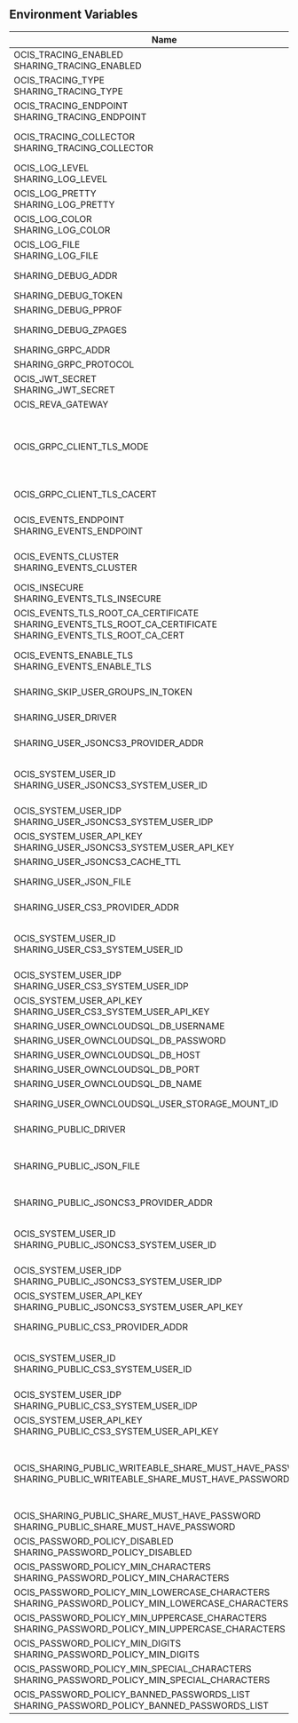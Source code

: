 ## Environment Variables

| Name | Type | Default Value | Description |
|------|------|---------------|-------------|
| OCIS_TRACING_ENABLED<br/>SHARING_TRACING_ENABLED | bool | false | Activates tracing.|
| OCIS_TRACING_TYPE<br/>SHARING_TRACING_TYPE | string |  | The type of tracing. Defaults to '', which is the same as 'jaeger'. Allowed tracing types are 'jaeger' and '' as of now.|
| OCIS_TRACING_ENDPOINT<br/>SHARING_TRACING_ENDPOINT | string |  | The endpoint of the tracing agent.|
| OCIS_TRACING_COLLECTOR<br/>SHARING_TRACING_COLLECTOR | string |  | The HTTP endpoint for sending spans directly to a collector, i.e. http://jaeger-collector:14268/api/traces. Only used if the tracing endpoint is unset.|
| OCIS_LOG_LEVEL<br/>SHARING_LOG_LEVEL | string |  | The log level. Valid values are: 'panic', 'fatal', 'error', 'warn', 'info', 'debug', 'trace'.|
| OCIS_LOG_PRETTY<br/>SHARING_LOG_PRETTY | bool | false | Activates pretty log output.|
| OCIS_LOG_COLOR<br/>SHARING_LOG_COLOR | bool | false | Activates colorized log output.|
| OCIS_LOG_FILE<br/>SHARING_LOG_FILE | string |  | The path to the log file. Activates logging to this file if set.|
| SHARING_DEBUG_ADDR | string | 127.0.0.1:9151 | Bind address of the debug server, where metrics, health, config and debug endpoints will be exposed.|
| SHARING_DEBUG_TOKEN | string |  | Token to secure the metrics endpoint.|
| SHARING_DEBUG_PPROF | bool | false | Enables pprof, which can be used for profiling.|
| SHARING_DEBUG_ZPAGES | bool | false | Enables zpages, which can be used for collecting and viewing in-memory traces.|
| SHARING_GRPC_ADDR | string | 127.0.0.1:9150 | The bind address of the GRPC service.|
| SHARING_GRPC_PROTOCOL | string | tcp | The transport protocol of the GRPC service.|
| OCIS_JWT_SECRET<br/>SHARING_JWT_SECRET | string |  | The secret to mint and validate jwt tokens.|
| OCIS_REVA_GATEWAY | string | com.owncloud.api.gateway | The CS3 gateway endpoint.|
| OCIS_GRPC_CLIENT_TLS_MODE | string |  | TLS mode for grpc connection to the go-micro based grpc services. Possible values are 'off', 'insecure' and 'on'. 'off': disables transport security for the clients. 'insecure' allows using transport security, but disables certificate verification (to be used with the autogenerated self-signed certificates). 'on' enables transport security, including server certificate verification.|
| OCIS_GRPC_CLIENT_TLS_CACERT | string |  | Path/File name for the root CA certificate (in PEM format) used to validate TLS server certificates of the go-micro based grpc services.|
| OCIS_EVENTS_ENDPOINT<br/>SHARING_EVENTS_ENDPOINT | string | 127.0.0.1:9233 | The address of the event system. The event system is the message queuing service. It is used as message broker for the microservice architecture.|
| OCIS_EVENTS_CLUSTER<br/>SHARING_EVENTS_CLUSTER | string | ocis-cluster | The clusterID of the event system. The event system is the message queuing service. It is used as message broker for the microservice architecture. Mandatory when using NATS as event system.|
| OCIS_INSECURE<br/>SHARING_EVENTS_TLS_INSECURE | bool | false | Whether to verify the server TLS certificates.|
| OCIS_EVENTS_TLS_ROOT_CA_CERTIFICATE<br/>SHARING_EVENTS_TLS_ROOT_CA_CERTIFICATE<br/>SHARING_EVENTS_TLS_ROOT_CA_CERT | string |  | The root CA certificate used to validate the server's TLS certificate. If provided SHARING_EVENTS_TLS_INSECURE will be seen as false.|
| OCIS_EVENTS_ENABLE_TLS<br/>SHARING_EVENTS_ENABLE_TLS | bool | false | Enable TLS for the connection to the events broker. The events broker is the ocis service which receives and delivers events between the services..|
| SHARING_SKIP_USER_GROUPS_IN_TOKEN | bool | false | Disables the loading of user's group memberships from the reva access token.|
| SHARING_USER_DRIVER | string | jsoncs3 | Driver to be used to persist shares. Supported values are 'jsoncs3', 'json', 'cs3' and 'owncloudsql'.|
| SHARING_USER_JSONCS3_PROVIDER_ADDR | string | com.owncloud.api.storage-system | GRPC address of the STORAGE-SYSTEM service.|
| OCIS_SYSTEM_USER_ID<br/>SHARING_USER_JSONCS3_SYSTEM_USER_ID | string |  | ID of the oCIS STORAGE-SYSTEM system user. Admins need to set the ID for the STORAGE-SYSTEM system user in this config option which is then used to reference the user. Any reasonable long string is possible, preferably this would be an UUIDv4 format.|
| OCIS_SYSTEM_USER_IDP<br/>SHARING_USER_JSONCS3_SYSTEM_USER_IDP | string | internal | IDP of the oCIS STORAGE-SYSTEM system user.|
| OCIS_SYSTEM_USER_API_KEY<br/>SHARING_USER_JSONCS3_SYSTEM_USER_API_KEY | string |  | API key for the STORAGE-SYSTEM system user.|
| SHARING_USER_JSONCS3_CACHE_TTL | int | 0 | TTL for the internal caches in seconds.|
| SHARING_USER_JSON_FILE | string | ~/.ocis/storage/shares.json | Path to the JSON file where shares will be persisted. If not defined, the root directory derives from $OCIS_BASE_DATA_PATH:/storage.|
| SHARING_USER_CS3_PROVIDER_ADDR | string | com.owncloud.api.storage-system | GRPC address of the STORAGE-SYSTEM service.|
| OCIS_SYSTEM_USER_ID<br/>SHARING_USER_CS3_SYSTEM_USER_ID | string |  | ID of the oCIS STORAGE-SYSTEM system user. Admins need to set the ID for the STORAGE-SYSTEM system user in this config option which is then used to reference the user. Any reasonable long string is possible, preferably this would be an UUIDv4 format.|
| OCIS_SYSTEM_USER_IDP<br/>SHARING_USER_CS3_SYSTEM_USER_IDP | string | internal | IDP of the oCIS STORAGE-SYSTEM system user.|
| OCIS_SYSTEM_USER_API_KEY<br/>SHARING_USER_CS3_SYSTEM_USER_API_KEY | string |  | API key for the STORAGE-SYSTEM system user.|
| SHARING_USER_OWNCLOUDSQL_DB_USERNAME | string | owncloud | Username for the database.|
| SHARING_USER_OWNCLOUDSQL_DB_PASSWORD | string |  | Password for the database.|
| SHARING_USER_OWNCLOUDSQL_DB_HOST | string | mysql | Hostname or IP of the database server.|
| SHARING_USER_OWNCLOUDSQL_DB_PORT | int | 3306 | Port that the database server is listening on.|
| SHARING_USER_OWNCLOUDSQL_DB_NAME | string | owncloud | Name of the database to be used.|
| SHARING_USER_OWNCLOUDSQL_USER_STORAGE_MOUNT_ID | string |  | Mount ID of the ownCloudSQL users storage for mapping ownCloud 10 shares.|
| SHARING_PUBLIC_DRIVER | string | jsoncs3 | Driver to be used to persist public shares. Supported values are 'jsoncs3', 'json' and 'cs3'.|
| SHARING_PUBLIC_JSON_FILE | string | ~/.ocis/storage/publicshares.json | Path to the JSON file where public share meta-data will be stored. This JSON file contains the information about public shares that have been created. If not defined, the root directory derives from $OCIS_BASE_DATA_PATH:/storage.|
| SHARING_PUBLIC_JSONCS3_PROVIDER_ADDR | string | com.owncloud.api.storage-system | GRPC address of the STORAGE-SYSTEM service.|
| OCIS_SYSTEM_USER_ID<br/>SHARING_PUBLIC_JSONCS3_SYSTEM_USER_ID | string |  | ID of the oCIS STORAGE-SYSTEM system user. Admins need to set the ID for the STORAGE-SYSTEM system user in this config option which is then used to reference the user. Any reasonable long string is possible, preferably this would be an UUIDv4 format.|
| OCIS_SYSTEM_USER_IDP<br/>SHARING_PUBLIC_JSONCS3_SYSTEM_USER_IDP | string | internal | IDP of the oCIS STORAGE-SYSTEM system user.|
| OCIS_SYSTEM_USER_API_KEY<br/>SHARING_PUBLIC_JSONCS3_SYSTEM_USER_API_KEY | string |  | API key for the STORAGE-SYSTEM system user.|
| SHARING_PUBLIC_CS3_PROVIDER_ADDR | string | com.owncloud.api.storage-system | GRPC address of the STORAGE-SYSTEM service.|
| OCIS_SYSTEM_USER_ID<br/>SHARING_PUBLIC_CS3_SYSTEM_USER_ID | string |  | ID of the oCIS STORAGE-SYSTEM system user. Admins need to set the ID for the STORAGE-SYSTEM system user in this config option which is then used to reference the user. Any reasonable long string is possible, preferably this would be an UUIDv4 format.|
| OCIS_SYSTEM_USER_IDP<br/>SHARING_PUBLIC_CS3_SYSTEM_USER_IDP | string | internal | IDP of the oCIS STORAGE-SYSTEM system user.|
| OCIS_SYSTEM_USER_API_KEY<br/>SHARING_PUBLIC_CS3_SYSTEM_USER_API_KEY | string |  | API key for the STORAGE-SYSTEM system user.|
| OCIS_SHARING_PUBLIC_WRITEABLE_SHARE_MUST_HAVE_PASSWORD<br/>SHARING_PUBLIC_WRITEABLE_SHARE_MUST_HAVE_PASSWORD | bool | false | Set this to true if you want to enforce passwords on Uploader, Editor or Contributor shares. If not using the global OCIS_SHARING_PUBLIC_WRITEABLE_SHARE_MUST_HAVE_PASSWORD, you must define the FRONTEND_OCS_PUBLIC_WRITEABLE_SHARE_MUST_HAVE_PASSWORD in the frontend service.|
| OCIS_SHARING_PUBLIC_SHARE_MUST_HAVE_PASSWORD<br/>SHARING_PUBLIC_SHARE_MUST_HAVE_PASSWORD | bool | true | Set this to true if you want to enforce passwords on all public shares.|
| OCIS_PASSWORD_POLICY_DISABLED<br/>SHARING_PASSWORD_POLICY_DISABLED | bool | false | Disable the password policy. Defaults to false if not set.|
| OCIS_PASSWORD_POLICY_MIN_CHARACTERS<br/>SHARING_PASSWORD_POLICY_MIN_CHARACTERS | int | 8 | Define the minimum password length. Defaults to 8 if not set.|
| OCIS_PASSWORD_POLICY_MIN_LOWERCASE_CHARACTERS<br/>SHARING_PASSWORD_POLICY_MIN_LOWERCASE_CHARACTERS | int | 1 | Define the minimum number of uppercase letters. Defaults to 1 if not set.|
| OCIS_PASSWORD_POLICY_MIN_UPPERCASE_CHARACTERS<br/>SHARING_PASSWORD_POLICY_MIN_UPPERCASE_CHARACTERS | int | 1 | Define the minimum number of lowercase letters. Defaults to 1 if not set.|
| OCIS_PASSWORD_POLICY_MIN_DIGITS<br/>SHARING_PASSWORD_POLICY_MIN_DIGITS | int | 1 | Define the minimum number of digits. Defaults to 1 if not set.|
| OCIS_PASSWORD_POLICY_MIN_SPECIAL_CHARACTERS<br/>SHARING_PASSWORD_POLICY_MIN_SPECIAL_CHARACTERS | int | 1 | Define the minimum number of characters from the special characters list to be present. Defaults to 1 if not set.|
| OCIS_PASSWORD_POLICY_BANNED_PASSWORDS_LIST<br/>SHARING_PASSWORD_POLICY_BANNED_PASSWORDS_LIST | string |  | Path to the 'banned passwords list' file. See the documentation for more details.|